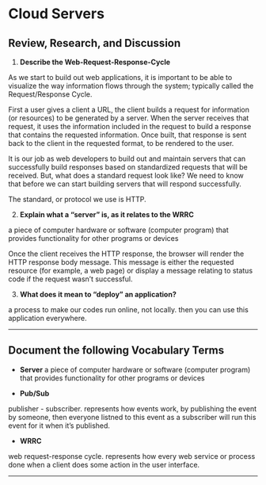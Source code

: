 # Cloud Servers

## Review, Research, and Discussion

1. **Describe the Web-Request-Response-Cycle**

As we start to build out web applications, it is important to be able to visualize the way information flows through the system; typically called the Request/Response Cycle.

First a user gives a client a URL, the client builds a request for information (or resources) to be generated by a server. When the server receives that request, it uses the information included in the request to build a response that contains the requested information. Once built, that response is sent back to the client in the requested format, to be rendered to the user.

It is our job as web developers to build out and maintain servers that can successfully build responses based on standardized requests that will be received. But, what does a standard request look like? We need to know that before we can start building servers that will respond successfully.

The standard, or protocol we use is HTTP.

2. **Explain what a “server” is, as it relates to the WRRC** 

a piece of computer hardware or software (computer program) that provides functionality for other programs or devices

Once the client receives the HTTP response, the browser will render the HTTP response body message. This message is either the requested resource (for example, a web page) or display a message relating to status code if the request wasn’t successful.

3. **What does it mean to “deploy” an application?**

a process to make our codes run online, not locally. then you can use this application everywhere.

***

## Document the following Vocabulary Terms

* **Server**
a piece of computer hardware or software (computer program) that provides functionality for other programs or devices

* **Pub/Sub**

publisher - subscriber. represents how events work, by publishing the event by someone, then everyone listned to this event as a subscriber will run this event for it when it’s published.

* **WRRC**

web request-response cycle. represents how every web service or process done when a client does some action in the user interface.

****